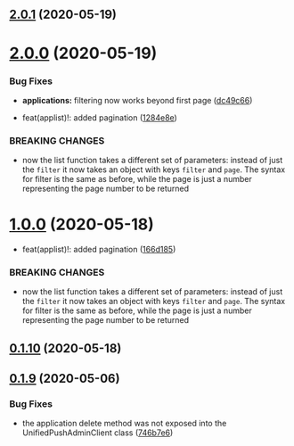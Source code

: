 ## [2.0.1](https://github.com/aerogear/unifiedpush-admin-client/compare/2.0.0...2.0.1) (2020-05-19)



# [2.0.0](https://github.com/aerogear/unifiedpush-admin-client/compare/1.0.0...2.0.0) (2020-05-19)


### Bug Fixes

* **applications:** filtering now works beyond first page ([dc49c66](https://github.com/aerogear/unifiedpush-admin-client/commit/dc49c66d3fc5c45069f43de4388725644bfde13e))


* feat(applist)!: added pagination ([1284e8e](https://github.com/aerogear/unifiedpush-admin-client/commit/1284e8ec9421c4faf52bded158fe22a3f928cf55))


### BREAKING CHANGES

* now the list function takes a different set of parameters: instead of just the `filter` it now takes an object with keys `filter` and `page`. The syntax for
filter is the same as before, while the page is just a number representing the page number to be returned



# [1.0.0](https://github.com/aerogear/unifiedpush-admin-client/compare/0.1.10...1.0.0) (2020-05-18)


* feat(applist)!: added pagination ([166d185](https://github.com/aerogear/unifiedpush-admin-client/commit/166d185e50e8efab56cf7ac04f55a253ce71c14a))


### BREAKING CHANGES

* now the list function takes a different set of parameters: instead of just the `filter` it now takes an object with keys `filter` and `page`. The syntax for
filter is the same as before, while the page is just a number representing the page number to be returned



## [0.1.10](https://github.com/aerogear/unifiedpush-admin-client/compare/0.1.9...0.1.10) (2020-05-18)



## [0.1.9](https://github.com/aerogear/unifiedpush-admin-client/compare/0.1.8...0.1.9) (2020-05-06)


### Bug Fixes

* the application delete method was not exposed into the UnifiedPushAdminClient class ([746b7e6](https://github.com/aerogear/unifiedpush-admin-client/commit/746b7e69840ddb9539c434d3a4fce46e1257fe9d))



